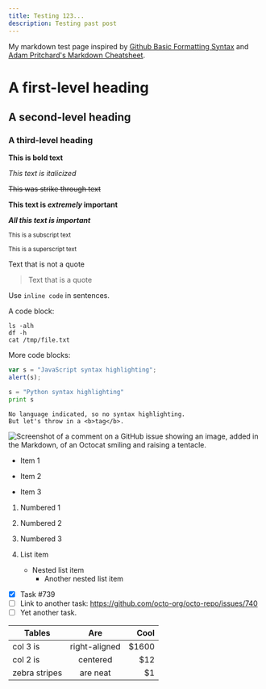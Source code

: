 ```yaml
---
title: Testing 123...
description: Testing past post
---
```


My markdown test page inspired by [Github Basic Formatting Syntax](https://docs.github.com/en/get-started/writing-on-github/getting-started-with-writing-and-formatting-on-github/basic-writing-and-formatting-syntax) and [Adam Pritchard's Markdown Cheatsheet](https://github.com/adam-p/markdown-here/wiki/Markdown-Cheatsheet).

# A first-level heading
## A second-level heading
### A third-level heading

**This is bold text**

_This text is italicized_

~~This was strike through text~~

**This text is _extremely_ important**

***All this text is important***

<sub>This is a subscript text</sub>

<sup>This is a superscript text</sup>

Text that is not a quote

> Text that is a quote

Use `inline code` in sentences.

A code block:
```
ls -alh
df -h
cat /tmp/file.txt
```

More code blocks:
```javascript
var s = "JavaScript syntax highlighting";
alert(s);
```
 
```python
s = "Python syntax highlighting"
print s
```
 
```
No language indicated, so no syntax highlighting. 
But let's throw in a <b>tag</b>.
```

![Screenshot of a comment on a GitHub issue showing an image, added in the Markdown, of an Octocat smiling and raising a tentacle.](https://myoctocat.com/assets/images/base-octocat.svg)

- Item 1
* Item 2
+ Item 3

1. Numbered 1
1. Numbered 2
1. Numbered 3

1. List item
   - Nested list item
     - Another nested list item

- [x] Task #739
- [ ] Link to another task: https://github.com/octo-org/octo-repo/issues/740
- [ ] Yet another task.

| Tables        | Are           | Cool  |
| ------------- |:-------------:| -----:|
| col 3 is      | right-aligned | $1600 |
| col 2 is      | centered      |   $12 |
| zebra stripes | are neat      |    $1 |